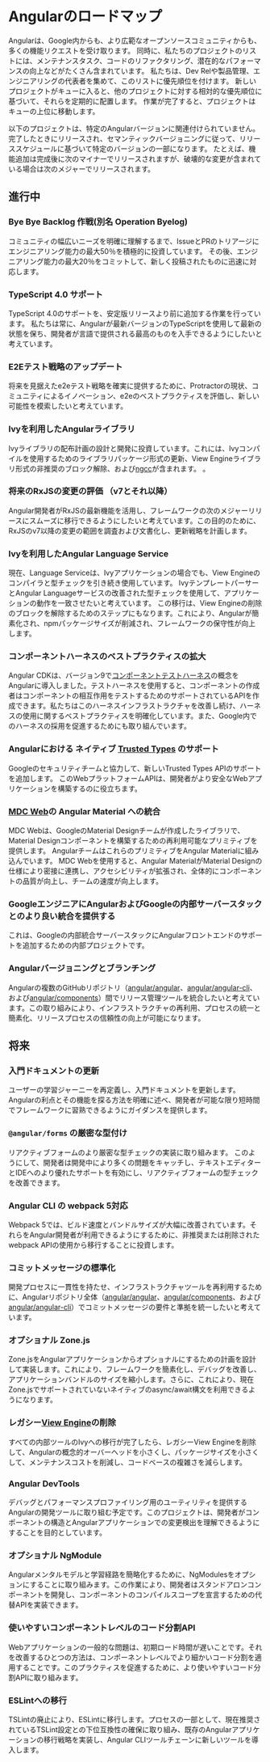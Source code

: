 # Angularのロードマップ

Angularは、Google内からも、より広範なオープンソースコミュニティからも、多くの機能リクエストを受け取ります。 同時に、私たちのプロジェクトのリストには、メンテナンスタスク、コードのリファクタリング、潜在的なパフォーマンスの向上などがたくさん含まれています。 私たちは、Dev Relや製品管理、エンジニアリングの代表者を集めて、このリストに優先順位を付けます。 新しいプロジェクトがキューに入ると、他のプロジェクトに対する相対的な優先順位に基づいて、それらを定期的に配置します。 作業が完了すると、プロジェクトはキューの上位に移動します。

以下のプロジェクトは、特定のAngularバージョンに関連付けられていません。 完了したときにリリースされ、セマンティックバージョニングに従って、リリーススケジュールに基づいて特定のバージョンの一部になります。 たとえば、機能追加は完成後に次のマイナーでリリースされますが、破壊的な変更が含まれている場合は次のメジャーでリリースされます。

## 進行中

### Bye Bye Backlog 作戦(別名 Operation Byelog)

コミュニティの幅広いニーズを明確に理解するまで、IssueとPRのトリアージにエンジニアリング能力の最大50％を積極的に投資しています。 その後、エンジニアリング能力の最大20％をコミットして、新しく投稿されたものに迅速に対応します。

### TypeScript 4.0 サポート

TypeScript 4.0のサポートを、安定版リリースより前に追加する作業を行っています。 私たちは常に、Angularが最新バージョンのTypeScriptを使用して最新の状態を保ち、開発者が言語で提供される最高のものを入手できるようにしたいと考えています。

### E2Eテスト戦略のアップデート

将来を見据えたe2eテスト戦略を確実に提供するために、Protractorの現状、コミュニティによるイノベーション、e2eのベストプラクティスを評価し、新しい可能性を模索したいと考えています。

### Ivyを利用したAngularライブラリ

Ivyライブラリの配布計画の設計と開発に投資しています。これには、Ivyコンパイルを使用するためのライブラリパッケージ形式の更新、View Engineライブラリ形式の非推奨のブロック解除、および[ngcc](guide/glossary#ngcc)が含まれます。 。

### 将来のRxJSの変更の評価 （v7とそれ以降）

Angular開発者がRxJSの最新機能を活用し、フレームワークの次のメジャーリリースにスムーズに移行できるようにしたいと考えています。この目的のために、RxJSのv7以降の変更の範囲を調査および文書化し、更新戦略を計画します。

### Ivyを利用したAngular Language Service

現在、Language Serviceは、Ivyアプリケーションの場合でも、View Engineのコンパイラと型チェックを引き続き使用しています。 IvyテンプレートパーサーとAngular Languageサービスの改善された型チェックを使用して、アプリケーションの動作を一致させたいと考えています。 この移行は、View Engineの削除のブロックを解除するためのステップにもなります。これにより、Angularが簡素化され、npmパッケージサイズが削減され、フレームワークの保守性が向上します。

### コンポーネントハーネスのベストプラクティスの拡大

Angular CDKは、バージョン9で[コンポーネントテストハーネス](https://material.angular.io/cdk/test-harnesses)の概念をAngularに導入しました。テストハーネスを使用すると、コンポーネントの作成者はコンポーネントの相互作用をテストするためのサポートされているAPIを作成できます。私たちはこのハーネスインフラストラクチャを改善し続け、ハーネスの使用に関するベストプラクティスを明確化しています。また、Google内でのハーネスの採用を促進するためにも取り組んでいます。

### Angularにおける ネイティブ [Trusted Types](https://web.dev/trusted-types/) のサポート

Googleのセキュリティチームと協力して、新しいTrusted Types APIのサポートを追加します。 このWebプラットフォームAPIは、開発者がより安全なWebアプリケーションを構築するのに役立ちます。

### [MDC Web](https://material.io/develop/web/)の Angular Material への統合

MDC Webは、GoogleのMaterial Designチームが作成したライブラリで、Material Designコンポーネントを構築するための再利用可能なプリミティブを提供します。 AngularチームはこれらのプリミティブをAngular Materialに組み込んでいます。 MDC Webを使用すると、Angular MaterialがMaterial Designの仕様により密接に連携し、アクセシビリティが拡張され、全体的にコンポーネントの品質が向上し、チームの速度が向上します。

### GoogleエンジニアにAngularおよびGoogleの内部サーバースタックとのより良い統合を提供する

これは、Googleの内部統合サーバースタックにAngularフロントエンドのサポートを追加するための内部プロジェクトです。

### Angularバージョニングとブランチング

Angularの複数のGitHubリポジトリ（[angular/angular](https://github.com/angular/angular)、[angular/angular-cli](https://github.com/angular/angular-cli)、および[angular/components](https://github.com/angular/components)）間でリリース管理ツールを統合したいと考えています。この取り組みにより、インフラストラクチャの再利用、プロセスの統一と簡素化、リリースプロセスの信頼性の向上が可能になります。

## 将来

### 入門ドキュメントの更新

ユーザーの学習ジャーニーを再定義し、入門ドキュメントを更新します。 Angularの利点とその機能を探る方法を明確に述べ、開発者が可能な限り短時間でフレームワークに習熟できるようにガイダンスを提供します。

### `@angular/forms` の厳密な型付け

リアクティブフォームのより厳密な型チェックの実装に取り組みます。 このようにして、開発者は開発中により多くの問題をキャッチし、テキストエディターとIDEへのより優れたサポートを有効にし、リアクティブフォームの型チェックを改善できます。

### Angular CLI の webpack 5対応

Webpack 5では、ビルド速度とバンドルサイズが大幅に改善されています。それらをAngular開発者が利用できるようにするために、非推奨または削除されたwebpack APIの使用から移行することに投資します。

### コミットメッセージの標準化

開発プロセスに一貫性を持たせ、インフラストラクチャツールを再利用するために、Angularリポジトリ全体（[angular/angular](https://github.com/angular/angular)、[angular/components](https://github.com/angular/components)、および[angular/angular-cli](https://github.com/angular/angular-cli)）でコミットメッセージの要件と準拠を統一したいと考えています。

### オプショナル Zone.js

Zone.jsをAngularアプリケーションからオプショナルにするための計画を設計して実装します。これにより、フレームワークを簡素化し、デバッグを改善し、アプリケーションバンドルのサイズを縮小します。さらに、これにより、現在Zone.jsでサポートされていないネイティブのasync/await構文を利用できるようになります。

### レガシー[View Engine](guide/ivy)の削除

すべての内部ツールのIvyへの移行が完了したら、レガシーView Engineを削除して、Angularの概念的オーバーヘッドを小さくし、パッケージサイズを小さくして、メンテナンスコストを削減し、コードベースの複雑さを減らします。

### Angular DevTools

デバッグとパフォーマンスプロファイリング用のユーティリティを提供するAngularの開発ツールに取り組む予定です。このプロジェクトは、開発者がコンポーネントの構造とAngularアプリケーションでの変更検出を理解できるようにすることを目的としています。

### オプショナル NgModule

Angularメンタルモデルと学習経路を簡略化するために、NgModulesをオプションにすることに取り組みます。この作業により、開発者はスタンドアロンコンポーネントを開発し、コンポーネントのコンパイルスコープを宣言するための代替APIを実装できます。

### 使いやすいコンポーネントレベルのコード分割API

Webアプリケーションの一般的な問題は、初期ロード時間が遅いことです。それを改善するひとつの方法は、コンポーネントレベルでより細かいコード分割を適用することです。このプラクティスを促進するために、より使いやすいコード分割APIに取り組みます。

### ESLintへの移行

TSLintの廃止により、ESLintに移行します。プロセスの一部として、現在推奨されているTSLint設定との下位互換性の確保に取り組み、既存のAngularアプリケーションの移行戦略を実装し、Angular CLIツールチェーンに新しいツールを導入します。
